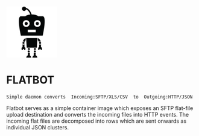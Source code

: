 ![Alt text](/doc/smallbot.png?raw=true)
# FLATBOT
    Simple daemon converts  Incoming:SFTP/XLS/CSV  to  Outgoing:HTTP/JSON

Flatbot serves as a simple container image which exposes an SFTP flat-file upload destination and converts the incoming files into HTTP events. The incoming flat files are decomposed into rows which are sent onwards as individual JSON clusters.
